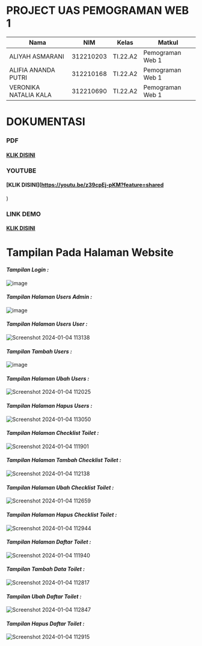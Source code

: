 # PROJECT UAS PEMOGRAMAN WEB 1

|**Nama**|**NIM**|**Kelas**|**Matkul**|
|----|---|-----|------|
|ALIYAH ASMARANI|312210203|TI.22.A2|Pemograman Web 1|
|ALIFIA ANANDA PUTRI|312210168|TI.22.A2|Pemograman Web 1|
|VERONIKA NATALIA KALA|312210690|TI.22.A2|Pemograman Web 1|

# DOKUMENTASI

### PDF
#### [KLIK DISINI](https://drive.google.com/file/d/1_dXz8uFysgzjKC3WRGCzcnrGWpXf_fmX/view?usp=drive_link)

### YOUTUBE
#### [KLIK DISINI](https://youtu.be/z39cpEj-pKM?feature=shared
)

### LINK DEMO
#### [KLIK DISINI](https://ti22a2ctkel8.000webhostapp.com/)

# Tampilan Pada Halaman Website

#### _Tampilan Login :_

![image](https://github.com/Aliyahasmarani/CT_8/assets/115197672/c8e313f0-e5c7-4ce4-89c9-d6801826125f)

#### _Tampilan Halaman Users Admin :_

![image](https://github.com/Aliyahasmarani/CT_8/assets/115197672/6be2fbed-a505-4dce-b3f7-0313867d0017)

#### _Tampilan Halaman Users User :_

![Screenshot 2024-01-04 113138](https://github.com/Aliyahasmarani/CT_8/assets/115197672/c3b0f6ba-bc9e-404a-9d5c-ceb1a607e185)

#### _Tampilan Tambah Users :_

![image](https://github.com/Aliyahasmarani/CT_8/assets/115197672/94115575-5391-48df-98cf-11614b303bc2)

#### _Tampilan Halaman Ubah Users :_

![Screenshot 2024-01-04 112025](https://github.com/Aliyahasmarani/CT_8/assets/115197672/2b5375f1-78fe-4214-b547-2e40bcf8381a)

#### _Tampilan Halaman Hapus Users :_

![Screenshot 2024-01-04 113050](https://github.com/Aliyahasmarani/CT_8/assets/115197672/e2aa0116-2d55-4226-90e4-2adaafb83e76)

#### _Tampilan Halaman Checklist Toilet :_

![Screenshot 2024-01-04 111901](https://github.com/Aliyahasmarani/CT_8/assets/115197672/62485a60-d9db-4555-9980-cd0a13c91fef)

#### _Tampilan Halaman Tambah Checklist Toilet :_

![Screenshot 2024-01-04 112138](https://github.com/Aliyahasmarani/CT_8/assets/115197672/135a16a2-51fa-45ea-968b-5e22c0bda1b8)

#### _Tampilan Halaman Ubah Checklist Toilet :_

![Screenshot 2024-01-04 112659](https://github.com/Aliyahasmarani/CT_8/assets/115197672/1cd14d0f-585b-433a-94ee-78ebeac0c8dd)

#### _Tampilan Halaman Hapus Checklist Toilet :_

![Screenshot 2024-01-04 112944](https://github.com/Aliyahasmarani/CT_8/assets/115197672/bf3cbba9-b38d-4253-b4b6-c4794e1b50ac)

#### _Tampilan Halaman Daftar Toilet :_

![Screenshot 2024-01-04 111940](https://github.com/Aliyahasmarani/CT_8/assets/115197672/5ae28301-a125-4813-a675-4d564dac63ee)

#### _Tampilan Tambah Data Toilet :_

![Screenshot 2024-01-04 112817](https://github.com/Aliyahasmarani/CT_8/assets/115197672/fe5b8507-36e5-4ec5-abba-b9a8a73cada8)

#### _Tampilan Ubah Daftar Toilet :_

![Screenshot 2024-01-04 112847](https://github.com/Aliyahasmarani/CT_8/assets/115197672/30b57ddc-b04c-45ed-bd4b-bf25725c626a)

#### _Tampilan Hapus Daftar Toilet :_

![Screenshot 2024-01-04 112915](https://github.com/Aliyahasmarani/CT_8/assets/115197672/97e1ef07-cb35-4e59-a30e-79857d574713)

